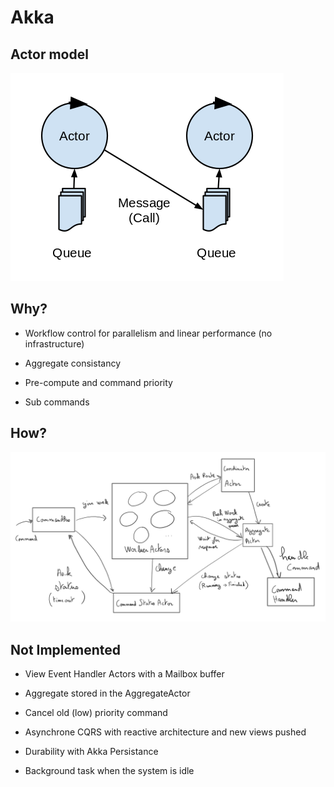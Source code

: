 # Akka


## Actor model

![actor model](/slides/rex-akka-cqrs/img/actormodel.png)


## Why?

- Workflow control for parallelism and linear performance (no infrastructure) <!-- .element: class="fragment" data-fragment-index="1" -->

- Aggregate consistancy <!-- .element: class="fragment" data-fragment-index="2" -->

- Pre-compute and command priority  <!-- .element: class="fragment" data-fragment-index="3" -->

- Sub commands <!-- .element: class="fragment" data-fragment-index="4" -->


## How?

![cqrs](/slides/rex-akka-cqrs/img/actor.png)


## Not Implemented

- View Event Handler Actors with a Mailbox buffer <!-- .element: class="fragment" data-fragment-index="1" -->

- Aggregate stored in the AggregateActor <!-- .element: class="fragment" data-fragment-index="2" -->

- Cancel old (low) priority command <!-- .element: class="fragment" data-fragment-index="3" -->

- Asynchrone CQRS with reactive architecture and new views pushed <!-- .element: class="fragment" data-fragment-index="4" -->

- Durability with Akka Persistance <!-- .element: class="fragment" data-fragment-index="5" -->

- Background task when the system is idle <!-- .element: class="fragment" data-fragment-index="6" -->